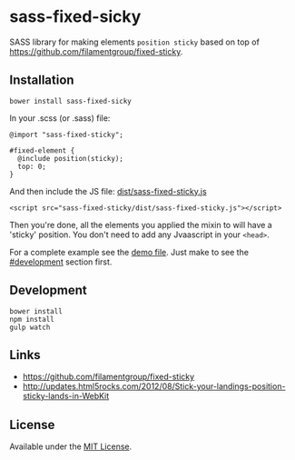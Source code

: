 sass-fixed-sicky
================

SASS library for making elements `position sticky` based on top of https://github.com/filamentgroup/fixed-sticky.

## Installation
````
bower install sass-fixed-sicky
````

In your .scss (or .sass) file:
````
@import "sass-fixed-sticky";

#fixed-element {
  @include position(sticky);
  top: 0;
}

````

And then include the JS file: [dist/sass-fixed-sticky.js](./dist/sass-fixed-sticky.js)

````
<script src="sass-fixed-sticky/dist/sass-fixed-sticky.js"></script>
````

Then you're done, all the elements you applied the mixin to will have a 'sticky' position. You don't need to add any Jvaascript in your `<head>`.

For a complete example see the [demo file](./test/demo.html). Just make to see the [#development](#development) section first.

## Development

````
bower install
npm install
gulp watch
````


## Links
* https://github.com/filamentgroup/fixed-sticky
* http://updates.html5rocks.com/2012/08/Stick-your-landings-position-sticky-lands-in-WebKit


## License
Available under the [MIT License](LICENSE.md).
